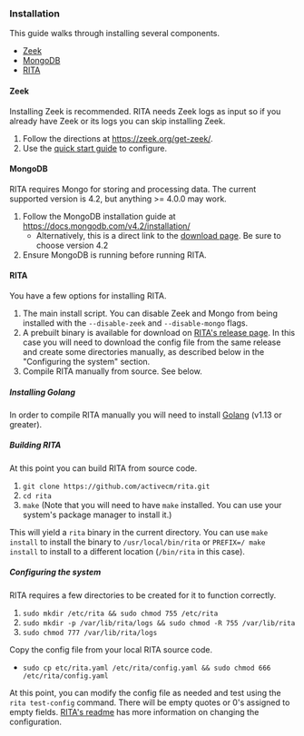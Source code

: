 
### Installation

This guide walks through installing several components.

* [Zeek](https://www.zeek.org)
* [MongoDB](https://www.mongodb.com)
* [RITA](https://github.com/activecm/rita/)

#### Zeek

Installing Zeek is recommended. RITA needs Zeek logs as input so if you already have Zeek or its logs you can skip installing Zeek.

1. Follow the directions at https://zeek.org/get-zeek/.
1. Use the [quick start guide](https://docs.zeek.org/en/current/quickstart/index.html) to configure.

#### MongoDB

RITA requires Mongo for storing and processing data. The current supported version is 4.2, but anything >= 4.0.0 may work.

1. Follow the MongoDB installation guide at https://docs.mongodb.com/v4.2/installation/
    * Alternatively, this is a direct link to the [download page](https://www.mongodb.com/try/download/community). Be sure to choose version 4.2
1. Ensure MongoDB is running before running RITA.

#### RITA

You have a few options for installing RITA.
1. The main install script. You can disable Zeek and Mongo from being installed with the `--disable-zeek` and `--disable-mongo` flags.
1. A prebuilt binary is available for download on [RITA's release page](https://github.com/activecm/rita/releases). In this case you will need to download the config file from the same release and create some directories manually, as described below in the "Configuring the system" section.
1. Compile RITA manually from source. See below.

##### Installing Golang

In order to compile RITA manually you will need to install [Golang](https://golang.org/doc/install) (v1.13 or greater).

##### Building RITA

At this point you can build RITA from source code.

1. ```git clone https://github.com/activecm/rita.git```
1. ```cd rita```
1. ```make``` (Note that you will need to have `make` installed. You can use your system's package manager to install it.)

This will yield a `rita` binary in the current directory. You can use `make install` to install the binary to `/usr/local/bin/rita` or `PREFIX=/ make install` to install to a different location (`/bin/rita` in this case).

##### Configuring the system

RITA requires a few directories to be created for it to function correctly.

1. ```sudo mkdir /etc/rita && sudo chmod 755 /etc/rita```
1. ```sudo mkdir -p /var/lib/rita/logs && sudo chmod -R 755 /var/lib/rita```
1. ```sudo chmod 777 /var/lib/rita/logs```

Copy the config file from your local RITA source code.
* ```sudo cp etc/rita.yaml /etc/rita/config.yaml && sudo chmod 666 /etc/rita/config.yaml```

At this point, you can modify the config file as needed and test using the ```rita test-config``` command. There will be empty quotes or 0's assigned to empty fields. [RITA's readme](../Readme.md#configuration-file) has more information on changing the configuration.
